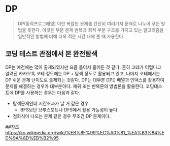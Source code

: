 # DP  
> DP(동적프로그래밍) 이란 복잡한 문제를 간단히 여러가지 문제로 나누어 푸는 방법을 뜻한다. 이것은 부분 문제 반복과 최적 부분 구조를 가지고 있는 알고리즘을 일반적인 방법에 비해 더욱 적은 시간 내에 풀 때 사용한다.
## 코딩 테스트 관점에서 본 완전탐색
DP는 예전에는 많이 출제되었지만 요즘 들어서 줄어든 것 같다. 흔히 코테가 어렵다고 알려진 카카오톡 코테 정도에는 DP + 탐색 정도로 활용되고 있고, 나머지 코테에서는 DP 쉬운 문제 난이도로 출제되는 것같다.
DP는 대부분 DP[] 배열과 인덱스를 활용하여 문제를 해결하는 경우가 대부분이다. 재귀 또는 반복문의 방법론을 활용한다.
코딩테스트에 DP를 사용하는 경우는 다음과 같다.

- 탐색문제인데 시간초과가 날 거 같은 경우
  - BFS보단 브루스포트나 DFS에서 활용 가능성이 높다.
- 점화식이 나오는 문제 같은 경우 무조건 DP 문제이다.

##참조
https://ko.wikipedia.org/wiki/%EB%8F%99%EC%A0%81_%EA%B3%84%ED%9A%8D%EB%B2%95
